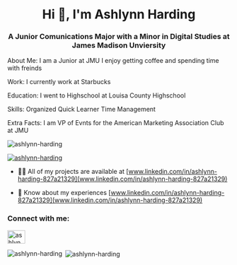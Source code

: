<h1 align="center">Hi 👋, I'm Ashlynn Harding</h1>


<h3 align="center">A Junior Comunications Major with a Minor in Digital Studies at James Madison Unviersity</h3>

About Me: 
I am a Junior at JMU 
I enjoy getting coffee and spending time with freinds 


Work: 
I currently work at Starbucks 


Education: 
I went to Highschool at Louisa County Highschool


Skills: 
Organized 
Quick Learner 
Time Management


Extra Facts: 
I am VP of Evnts for the American Marketing Association Club at JMU 



<p align="left"> <img src="https://komarev.com/ghpvc/?username=ashlynn-harding&label=Profile%20views&color=0e75b6&style=flat" alt="ashlynn-harding" /> </p>

<p align="left"> <a href="https://github.com/ryo-ma/github-profile-trophy"><img src="https://github-profile-trophy.vercel.app/?username=ashlynn-harding" alt="ashlynn-harding" /></a> </p>

- 👨‍💻 All of my projects are available at [www.linkedin.com/in/ashlynn-harding-827a21329](www.linkedin.com/in/ashlynn-harding-827a21329)

- 📄 Know about my experiences [www.linkedin.com/in/ashlynn-harding-827a21329](www.linkedin.com/in/ashlynn-harding-827a21329)

<h3 align="left">Connect with me:</h3>
<p align="left">
<a href="https://linkedin.com/in/ashlynn harding" target="blank"><img align="center" src="https://raw.githubusercontent.com/rahuldkjain/github-profile-readme-generator/master/src/images/icons/Social/linked-in-alt.svg" alt="ashlynn harding" height="30" width="40" /></a>
</p>

<p><img align="left" src="https://github-readme-stats.vercel.app/api/top-langs?username=ashlynn-harding&show_icons=true&locale=en&layout=compact" alt="ashlynn-harding" /></p>

<p>&nbsp;<img align="center" src="https://github-readme-stats.vercel.app/api?username=ashlynn-harding&show_icons=true&locale=en" alt="ashlynn-harding" /></p>
